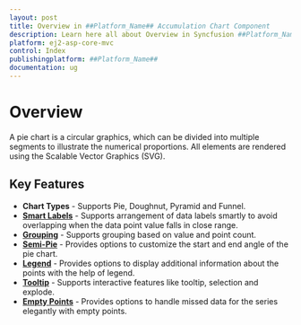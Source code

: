 ```yaml
---
layout: post
title: Overview in ##Platform_Name## Accumulation Chart Component
description: Learn here all about Overview in Syncfusion ##Platform_Name## Accumulation Chart component and more.
platform: ej2-asp-core-mvc
control: Index
publishingplatform: ##Platform_Name##
documentation: ug
---
```



# Overview

A pie chart is a circular graphics, which can be divided into multiple segments to illustrate the numerical
proportions. All elements are rendered using the Scalable Vector Graphics (SVG).

## Key Features

* **Chart Types** - Supports Pie, Doughnut, Pyramid and Funnel.
* [**Smart Labels**](https://ej2.syncfusion.com/aspnetmvc/Chart/SmartLabels#/material) - Supports arrangement of data labels smartly to avoid overlapping when the data point value falls in close range.
* [**Grouping**](https://ej2.syncfusion.com/aspnetmvc/Chart/Grouping#/material) - Supports grouping based on value and point count.
* [**Semi-Pie**](https://ej2.syncfusion.com/aspnetmvc/Chart/SemiPie#/material) - Provides options to customize the start and end angle of the pie chart.
* [**Legend**](https://ej2.syncfusion.com/aspnetmvc/Chart/PieWithLegend#/material) - Provides options to display additional information about the points with the help of legend.
* [**Tooltip**](https://ej2.syncfusion.com/aspnetmvc/Chart/Doughnut#/material) - Supports interactive features like tooltip, selection and explode.
* [**Empty Points**](https://ej2.syncfusion.com/aspnetmvc/Chart/EmptyPoints#/material) - Provides options to handle missed data for the series elegantly with empty points.